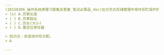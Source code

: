 ```yaml
---
(20150309_操作系统原理习题集及答案_笔试必需品_doc)在分页式存储管理中用作存贮保护的是﹎﹎﹎﹎。
- (x) A.页表长度 
- ( ) B.页表始址 
- ( ) C.页长(大小) 
- ( ) D.重定位寄存器

> 知识点：非连续内存分配。
> A

---
```

